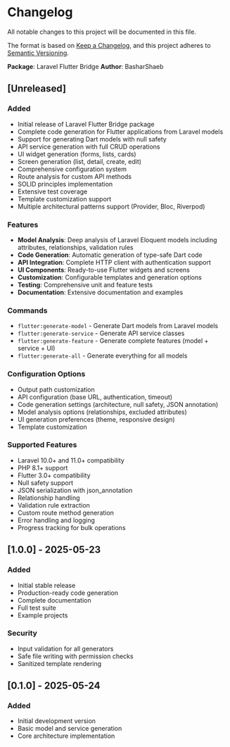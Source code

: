 # Changelog

All notable changes to this project will be documented in this file.

The format is based on [Keep a Changelog](https://keepachangelog.com/en/1.0.0/),
and this project adheres to [Semantic Versioning](https://semver.org/spec/v2.0.0.html).

**Package**: Laravel Flutter Bridge
**Author**: BasharShaeb

## [Unreleased]

### Added
- Initial release of Laravel Flutter Bridge package
- Complete code generation for Flutter applications from Laravel models
- Support for generating Dart models with null safety
- API service generation with full CRUD operations
- UI widget generation (forms, lists, cards)
- Screen generation (list, detail, create, edit)
- Comprehensive configuration system
- Route analysis for custom API methods
- SOLID principles implementation
- Extensive test coverage
- Template customization support
- Multiple architectural patterns support (Provider, Bloc, Riverpod)

### Features
- **Model Analysis**: Deep analysis of Laravel Eloquent models including attributes, relationships, validation rules
- **Code Generation**: Automatic generation of type-safe Dart code
- **API Integration**: Complete HTTP client with authentication support
- **UI Components**: Ready-to-use Flutter widgets and screens
- **Customization**: Configurable templates and generation options
- **Testing**: Comprehensive unit and feature tests
- **Documentation**: Extensive documentation and examples

### Commands
- `flutter:generate-model` - Generate Dart models from Laravel models
- `flutter:generate-service` - Generate API service classes
- `flutter:generate-feature` - Generate complete features (model + service + UI)
- `flutter:generate-all` - Generate everything for all models

### Configuration Options
- Output path customization
- API configuration (base URL, authentication, timeout)
- Code generation settings (architecture, null safety, JSON annotation)
- Model analysis options (relationships, excluded attributes)
- UI generation preferences (theme, responsive design)
- Template customization

### Supported Features
- Laravel 10.0+ and 11.0+ compatibility
- PHP 8.1+ support
- Flutter 3.0+ compatibility
- Null safety support
- JSON serialization with json_annotation
- Relationship handling
- Validation rule extraction
- Custom route method generation
- Error handling and logging
- Progress tracking for bulk operations

## [1.0.0] - 2025-05-23

### Added
- Initial stable release
- Production-ready code generation
- Complete documentation
- Full test suite
- Example projects

### Security
- Input validation for all generators
- Safe file writing with permission checks
- Sanitized template rendering

## [0.1.0] - 2025-05-24

### Added
- Initial development version
- Basic model and service generation
- Core architecture implementation
